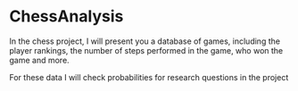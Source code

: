 # ChessAnalysis

In the chess project, I will present you a database of games, including the player rankings, the number of steps performed in the game,
who won the game and more.

For these data I will check probabilities for research questions in the project
